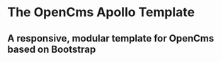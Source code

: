 # The OpenCms Apollo Template #

## A responsive, modular template for OpenCms based on Bootstrap ##